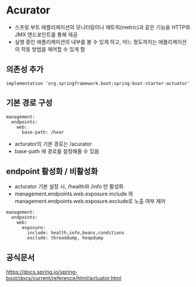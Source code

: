 # Acurator
- 스프링 부트 애플리케이션의 모니터링이나 매트릭(metric)과 같은 기능을 HTTP와 JMX 엔드포인트를 통해 제공
- 실행 중인 애플리케이션의 내부를 볼 수 있게 하고, 어느 정도까지는 애플리케이션의 작동 방법을 제어할 수 있게 함

## 의존성 추가
````
implementation 'org.springframework.boot:spring-boot-starter-actuator'
````

## 기본 경로 구성
````
management:
  endpoints:
    web:
      base-path: /hear
````
- acturator의 기본 경로는 /acurator
- base-path 에 경로를 설정해줄 수 있음

## endpoint 활성화 / 비활성화
- acturator 기본 설정 시, /health와 /info 만 활성화
- management.endpoints.web.exposure.include 와 management.endpoints.web.exposure.exclude로 노출 여부 제어
````
management:
  endpoints:
    web:
      exposure:
        include: health,info,beans,conditions
        exclude: threaddump, heapdump
````

## 공식문서
<https://docs.spring.io/spring-boot/docs/current/reference/html/actuator.html>